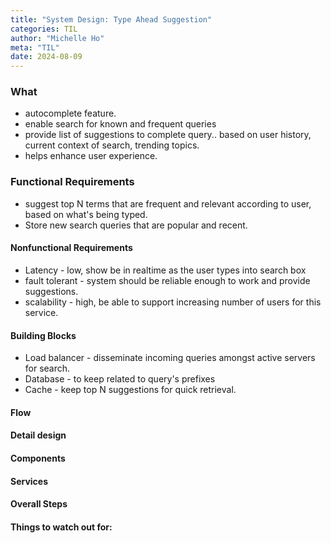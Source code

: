 ```yaml
---
title: "System Design: Type Ahead Suggestion"
categories: TIL
author: "Michelle Ho"
meta: "TIL"
date: 2024-08-09
---
```


### What
- autocomplete feature.
- enable search for known and frequent queries
- provide list of suggestions to complete query.. based on user history, current context of search, trending topics.
- helps enhance user experience.

### Functional Requirements
- suggest top N terms that are frequent and relevant according to user, based on what's being typed.
- Store new search queries that are popular and recent. 
  
#### Nonfunctional Requirements
- Latency - low, show be in realtime as the user types into search box
- fault tolerant - system should be reliable enough to work and provide suggestions.
- scalability - high, be able to support increasing number of users for this service.

  
#### Building Blocks
- Load balancer - disseminate incoming queries amongst active servers for search.
- Database - to keep related to query's prefixes
- Cache - keep top N suggestions for quick retrieval.

#### Flow


#### Detail design
#### Components


#### Services


#### Overall Steps


#### Things to watch out for:
